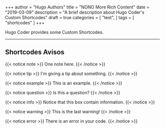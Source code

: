 +++
author = "Hugo Authors"
title = "NONO More Rich Content"
date = "2019-03-09"
description = "A brief description about Hugo Coder's Custom Shortcodes"
draft = true
categories = [ "test", ]
tags = [
    "shortcodes"
]
+++

Hugo Coder provides some Custom Shortcodes.
<!--more-->
---

## Shortcodes Avisos

{{< notice note >}}
One note here.
{{< /notice >}}

{{< notice tip >}}
I'm giving a tip about something.
{{< /notice >}}

{{< notice example >}}
This is an example.
{{< /notice >}}

{{< notice question >}}
Is this a question?
{{< /notice >}}

{{< notice info >}}
Notice that this box contain information.
{{< /notice >}}

{{< notice warning >}}
This is the last warning!
{{< /notice >}}

{{< notice error >}}
There is an error in your code.
{{< /notice >}}
